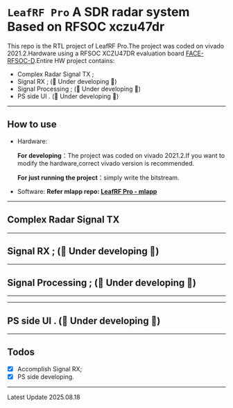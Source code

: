 # `LeafRF Pro` A SDR radar system Based on RFSOC xczu47dr

This repo is the RTL project of LeafRF Pro.The project was coded on vivado 2021.2.Hardware using a RFSOC XCZU47DR evaluation board [FACE-RFSOC-D](https://www.rjibi.com/?products_16/451.html).Entire HW project contains:

- Complex Radar Signal TX ;
- Signal RX ; (🚧 Under developing 🚧)
- Signal Processing ; (🚧 Under developing 🚧)
- PS side UI . (🚧 Under developing 🚧)

---

## How to use

* Hardware:
  
  	**For developing**：The project was coded on vivado 2021.2.If you want to modify the hardware,correct vivado version is recommended.

	**For just running the project**：simply write the bitstream.

* Software:
  **Refer mlapp repo:  [LeafRF Pro - mlapp](https://www.rjibi.com/?products_16/451.html)**

---

## Complex Radar Signal TX

---

## Signal RX ; (🚧 Under developing 🚧)

---

## Signal Processing ; (🚧 Under developing 🚧)

---

---

## PS side UI . (🚧 Under developing 🚧)

---

## Todos

- [x] Accomplish Signal RX;
- [x] PS side developing.

---

Latest Update 2025.08.18
